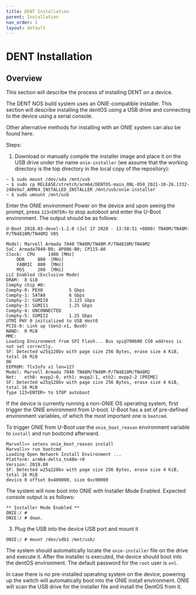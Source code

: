 ```yaml
---
title: DENT Installation
parent: Installation
nav_order: 1
layout: default
---
```


# DENT Installation

## Overview

This section will describe the process of installing DENT on a device.

The DENT NOS build system uses an ONIE-compatible installer.
This section will describe installing the dentOS using a USB drive and connecting
to the device using a serial console.

Other alternative methods for installing with an ONIE
system can also be found here.

Steps:

1. Download or manually compile the installer image and place it on the USB drive
   under the name `onie-installer`
   (we assume that the working directory is the top directory in the local copy of the repository):

```
~ $ sudo mount /dev/sda /mnt/usb
~ $ sudo cp RELEASE/stretch/arm64/DENTOS-main_ONL-OS9_2021-10-26.1332-240e9a7_ARM64_INSTALLED_INSTALLER /mnt/usb/onie-installer
~ $ sudo umount /mnt/usb
```

Enter the ONIE environment Power on the device and upon seeing the prompt,
press `123<ENTER>` to stop autoboot and enter
the U-Boot environment. The output should be as follows:

```
U-Boot 2018.03-devel-1.2.0 (Jul 17 2020 - 13:58:51 +0800) TN48M/TN48M-P/TN4810M/TN48M2 V05

Model: Marvell Armada 7040 TN48M/TN48M-P/TN4810M/TN48M2
SoC: Armada7040-B0; AP806-B0; CP115-A0
Clock:  CPU     1400 [MHz]
	DDR     800  [MHz]
	FABRIC  800  [MHz]
	MSS     200  [MHz]
LLC Enabled (Exclusive Mode)
DRAM:  8 GiB
Comphy chip #0:
Comphy-0: PEX0          5 Gbps
Comphy-1: SATA0         6 Gbps
Comphy-2: SGMII0        3.125 Gbps
Comphy-3: SGMII1        1.25 Gbps
Comphy-4: UNCONNECTED
Comphy-5: SGMII2        1.25 Gbps
UTMI PHY 0 initialized to USB Host0
PCIE-0: Link up (Gen2-x1, Bus0)
NAND:  0 MiB
MMC:
Loading Environment from SPI Flash... Bus spi@700600 CS0 address is not set correctly.
SF: Detected w25q128bv with page size 256 Bytes, erase size 4 KiB, total 16 MiB
OK
EEPROM: TlvInfo v1 len=127
Model: Marvell Armada 7040 TN48M/TN48M-P/TN4810M/TN48M2
Net:   eth0: mvpp2-0, eth1: mvpp2-1, eth2: mvpp2-2 [PRIME]
SF: Detected w25q128bv with page size 256 Bytes, erase size 4 KiB, total 16 MiB
Type 123<ENTER> to STOP autoboot
```

If the device is currently running a non-ONIE OS operating system, first trigger
the ONIE environment from U-boot. U-Boot has a set of pre-defined environment variables,
of which the most important one is `bootcmd`.

To trigger ONIE from U-Boot use the `onie_boot_reason` environment variable to
`install` and run bootcmd afterward.

```
Marvell>> setenv onie_boot_reason install
Marvell>> run bootcmd
Loading Open Network Install Environment ...
Platform: arm64-delta_tn48m-r0
Version: 2019.08
SF: Detected w25q128bv with page size 256 Bytes, erase size 4 KiB, total 16 MiB
device 0 offset 0x400000, size 0xc00000
```

The system will now boot into ONIE with Installer Mode Enabled. Expected console output is as follows:

```
** Installer Mode Enabled **
ONIE:/ #
ONIE:/ # down.
```

3. Plug the USB into the device USB port and mount it

`ONIE:/ # mount /dev/sdb1 /mnt/usb/`

The system should automatically locate the `onie-installer` file on the drive and execute it. After the installer
is executed, the device should boot into the dentOS environment. The default password for the `root` user is `onl`.

In case there is no pre-installed operating system on the device, powering up the switch will automatically boot
into the ONIE install environment. ONIE will scan the USB drive for the installer file and install the DentOS from it.
